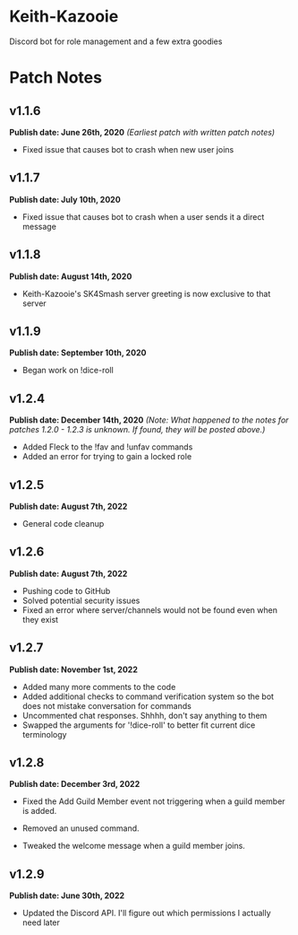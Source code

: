 # Keith-Kazooie
 Discord bot for role management and a few extra goodies
 
 # Patch Notes

## v1.1.6
**Publish date: June 26th, 2020**
*(Earliest patch with written patch notes)*

- Fixed issue that causes bot to crash when new user joins

## v1.1.7
**Publish date: July 10th, 2020**

- Fixed issue that causes bot to crash when a user sends it a direct message

## v1.1.8
**Publish date: August 14th, 2020**

- Keith-Kazooie's SK4Smash server greeting is now exclusive to that server

## v1.1.9
**Publish date: September 10th, 2020**
- Began work on !dice-roll

## v1.2.4
**Publish date: December 14th, 2020**
*(Note: What happened to the notes for patches 1.2.0 - 1.2.3 is unknown. If found, they will be posted above.)*

- Added Fleck to the !fav and !unfav commands
- Added an error for trying to gain a locked role

## v1.2.5
**Publish date: August 7th, 2022**

- General code cleanup

## v1.2.6
**Publish date: August 7th, 2022**

- Pushing code to GitHub
- Solved potential security issues
- Fixed an error where server/channels would not be found even when they exist

## v1.2.7
**Publish date: November 1st, 2022**

- Added many more comments to the code
- Added additional checks to command verification system so the bot does not mistake conversation for commands
- Uncommented chat responses. Shhhh, don't say anything to them
- Swapped the arguments for '!dice-roll' to better fit current dice terminology

## v1.2.8
**Publish date: December 3rd, 2022**

- Fixed the Add Guild Member event not triggering when a guild member is added.

- Removed an unused command.

- Tweaked the welcome message when a guild member joins.

## v1.2.9
**Publish date: June 30th, 2022**

- Updated the Discord API. I'll figure out which permissions I actually need later